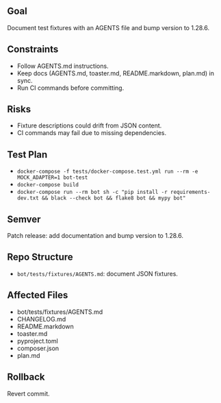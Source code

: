 ## Goal
Document test fixtures with an AGENTS file and bump version to 1.28.6.

## Constraints
- Follow AGENTS.md instructions.
- Keep docs (AGENTS.md, toaster.md, README.markdown, plan.md) in sync.
- Run CI commands before committing.

## Risks
- Fixture descriptions could drift from JSON content.
- CI commands may fail due to missing dependencies.

## Test Plan
- `docker-compose -f tests/docker-compose.test.yml run --rm -e MOCK_ADAPTER=1 bot-test`
- `docker-compose build`
- `docker-compose run --rm bot sh -c "pip install -r requirements-dev.txt && black --check bot && flake8 bot && mypy bot"`

## Semver
Patch release: add documentation and bump version to 1.28.6.

## Repo Structure
- `bot/tests/fixtures/AGENTS.md`: document JSON fixtures.

## Affected Files
- bot/tests/fixtures/AGENTS.md
- CHANGELOG.md
- README.markdown
- toaster.md
- pyproject.toml
- composer.json
- plan.md

## Rollback
Revert commit.
